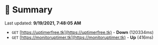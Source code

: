 # 📖 Summary
Last updated: **9/19/2021, 7:48:05 AM**

- `GET` [https://uptimerfree.tk](https://uptimerfree.tk) - **Down** (120334ms)
- `GET` [https://monitoruptimer.tk](https://monitoruptimer.tk) - **Up** (416ms)
